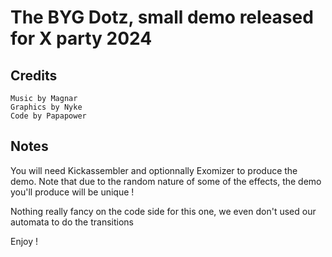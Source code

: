 # The BYG Dotz, small demo released for X party 2024

## Credits

```
Music by Magnar
Graphics by Nyke
Code by Papapower
```

## Notes

You will need Kickassembler and optionnally Exomizer to produce the demo.
Note that due to the random nature of some of the effects, the demo you'll produce will be unique !

Nothing really fancy on the code side for this one, we even don't used our automata to do the transitions

Enjoy !
